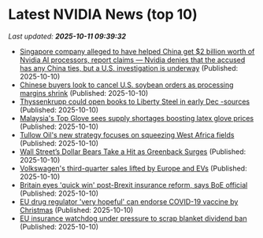 # Latest NVIDIA News (top 10)
_Last updated: **2025-10-11 09:39:32**_

- [Singapore company alleged to have helped China get $2 billion worth of Nvidia AI processors, report claims — Nvidia denies that the accused has any China ties, but a U.S. investigation is underway](https://www.tomshardware.com/tech-industry/artificial-intelligence/singapore-company-alleged-to-have-helped-china-get-usd2-billion-worth-of-nvidia-ai-processors-report-claims-nvidia-denies-that-the-accused-has-any-china-ties-but-a-u-s-investigation-is-underway) (Published: 2025-10-10)
- [Chinese buyers look to cancel U.S. soybean orders as processing margins shrink](https://biztoc.com/x/aebd23faef74a3b2) (Published: 2025-10-10)
- [Thyssenkrupp could open books to Liberty Steel in early Dec -sources](https://biztoc.com/x/9f9e01dd62bdd30a) (Published: 2025-10-10)
- [Malaysia's Top Glove sees supply shortages boosting latex glove prices](https://biztoc.com/x/e20db8562f772323) (Published: 2025-10-10)
- [Tullow Oil's new strategy focuses on squeezing West Africa fields](https://biztoc.com/x/43a700bb2126e8e4) (Published: 2025-10-10)
- [Wall Street’s Dollar Bears Take a Hit as Greenback Surges](https://biztoc.com/x/e9cb5f93ff76ec2c) (Published: 2025-10-10)
- [Volkswagen's third-quarter sales lifted by Europe and EVs](https://biztoc.com/x/600e1f30372fae98) (Published: 2025-10-10)
- [Britain eyes 'quick win' post-Brexit insurance reform, says BoE official](https://biztoc.com/x/43e2b675953fc9e3) (Published: 2025-10-10)
- [EU drug regulator 'very hopeful' can endorse COVID-19 vaccine by Christmas](https://biztoc.com/x/4374740a613569e1) (Published: 2025-10-10)
- [EU insurance watchdog under pressure to scrap blanket dividend ban](https://biztoc.com/x/e7db5fcf400e1c4c) (Published: 2025-10-10)

